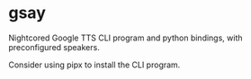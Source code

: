 # gsay
Nightcored Google TTS CLI program and python bindings, with preconfigured speakers.

Consider using pipx to install the CLI program.
